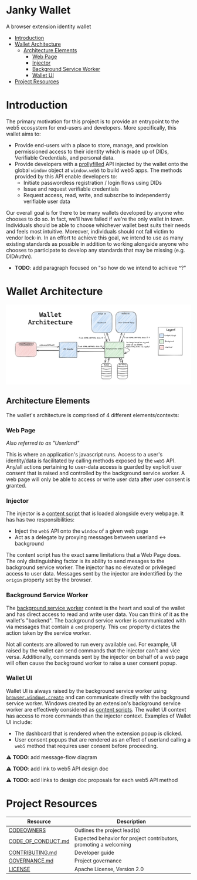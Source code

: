 # Janky Wallet <!-- omit in toc -->

A browser extension identity wallet

- [Introduction](#introduction)
- [Wallet Architecture](#wallet-architecture)
  - [Architecture Elements](#architecture-elements)
    - [Web Page](#web-page)
    - [Injector](#injector)
    - [Background Service Worker](#background-service-worker)
    - [Wallet UI](#wallet-ui)
- [Project Resources](#project-resources)
# Introduction
The primary motivation for this project is to provide an entrypoint to the web5 ecosystem for end-users and developers. More specifically, this wallet aims to: 

- Provide end-users with a place to store, manage, and provision permissioned access to their identity which is made up of DIDs, Verifiable Credentials, and personal data.
- Provide developers with a [prollyfilled](https://twitter.com/slexaxton/status/257543702124306432) API injected by the wallet onto the global `window` object at `window.web5` to build web5 apps. The methods provided by this API enable developers to:
  - Initiate passwordless registration / login flows using DIDs 
  - Issue and request verifiable credentials
  - Request access, read, write, and subscribe to independently verifiable user data

Our overall goal is for there to be many wallets developed by anyone who chooses to do so. In fact, we'll have failed if we're the only wallet in town. Individuals should be able to choose whichever wallet best suits their needs and feels most intuitive. Moreover, individuals should not fall victim to vendor lock-in. In an effort to achieve this goal, we intend to use as many existing standards as possible in addition to working alongside anyone who chooses to participate to develop any standards that may be missing (e.g. DIDAuthn). 

- **TODO**: add paragraph focused on "so how do we intend to achieve ^?"

# Wallet Architecture
![wallet architecture](diagrams/wallet-architecture.png)

## Architecture Elements
The wallet's architecture is comprised of 4 different elements/contexts:

### Web Page 
_Also referred to as "Userland"_


This is where an application's javascript runs. Access to a user's identity/data is facilitated by calling methods exposed by the `web5` API. Any/all actions pertaining to user-data access is guarded by explicit user consent that is raised and controlled by the background service worker. A web page will only be able to access or write user data after user consent is granted.

### Injector
The injector is a [content script](https://developer.mozilla.org/en-US/docs/Mozilla/Add-ons/WebExtensions/Content_scripts) that is loaded alongside every webpage. It has has two responsibilities:
- Inject the `web5` API onto the `window` of a given web page
- Act as a delegate by proxying messages between userland <-> background

The content script has the exact same limitations that a Web Page does. The only distinguishing factor is its ability to send mesages to the background service worker. The injector has no elevated or privileged access to user data. Messages sent by the injector are indentified by the `origin` property set by the browser.

### Background Service Worker
The [background service worker](https://developer.mozilla.org/en-US/docs/Mozilla/Add-ons/WebExtensions/Background_scripts) context is the heart and soul of the wallet and has direct access to read and write user data. You can think of it as the wallet's "backend". The background service worker is communicated with via messages that contain a `cmd` property. This `cmd` property dictates the action taken by the service worker. 


Not all contexts are allowed to run every available `cmd`. For example, UI raised by the wallet can send commands that the injector can't and vice versa. Additionally, commands sent by the injector on behalf of a web page will often cause the background worker to raise a user consent popup.

### Wallet UI
Wallet UI is always raised by the background service worker using [`browser.windows.create`](https://developer.mozilla.org/en-US/docs/Mozilla/Add-ons/WebExtensions/API/windows/create) and can communicate directly with the background service worker. Windows created by an extension's background service worker are effectively considered as [content scripts](https://developer.mozilla.org/en-US/docs/Mozilla/Add-ons/WebExtensions/Content_scripts). The wallet UI context has access to more commands than the injector context. Examples of Wallet UI include:
- The dashboard that is rendered when the extension popup is clicked. 
- User consent popups that are rendered as an effect of userland calling a `web5` method that requires user consent before proceeding. 


⚠  **TODO**: add message-flow diagram


⚠  **TODO**: add link to web5 API design doc


⚠ **TODO**: add links to design doc proposals for each web5 API method

# Project Resources
| Resource                                   | Description                                                       |
| ------------------------------------------ | ----------------------------------------------------------------- |
| [CODEOWNERS](./CODEOWNERS)                 | Outlines the project lead(s)                                      |
| [CODE_OF_CONDUCT.md](./CODE_OF_CONDUCT.md) | Expected behavior for project contributors, promoting a welcoming |
| [CONTRIBUTING.md](./CONTRIBUTING.md)       | Developer guide                                                   |
| [GOVERNANCE.md](./GOVERNANCE.md)           | Project governance                                                |
| [LICENSE](./LICENSE)                       | Apache License, Version 2.0                                       | 
